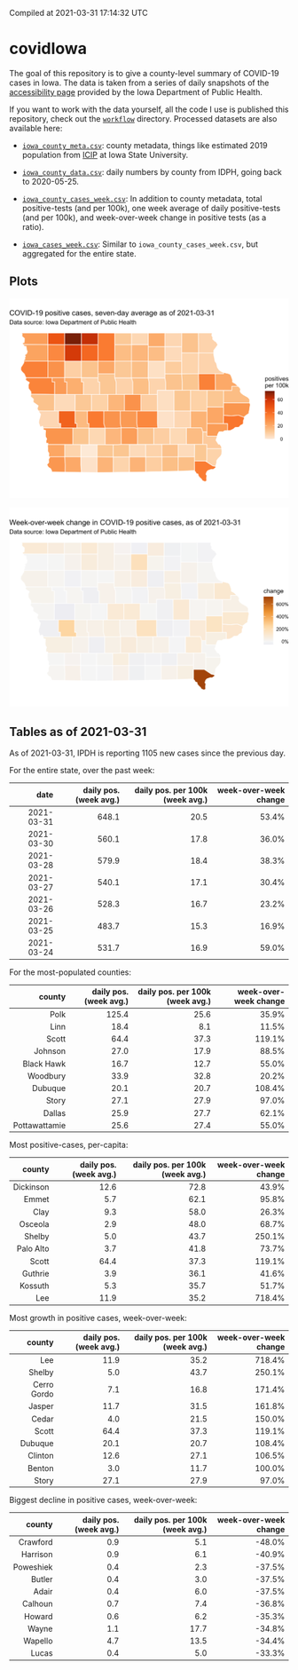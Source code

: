 Compiled at 2021-03-31 17:14:32 UTC

<!-- README.md is generated from README.Rmd. Please edit that file -->

# covidIowa

<!-- badges: start -->

<!-- badges: end -->

The goal of this repository is to give a county-level summary of
COVID-19 cases in Iowa. The data is taken from a series of daily
snapshots of the [accessibility
page](https://coronavirus.iowa.gov/pages/access) provided by the Iowa
Department of Public Health.

If you want to work with the data yourself, all the code I use is
published this repository, check out the [`workflow`](workflow)
directory. Processed datasets are also available here:

  - [`iowa_county_meta.csv`](https://raw.githubusercontent.com/ijlyttle/covidIowa/master/workflow/data/99-publish/iowa_county_meta.csv):
    county metadata, things like estimated 2019 population from
    [ICIP](https://www.icip.iastate.edu/tables/population/counties-estimates)
    at Iowa State University.

  - [`iowa_county_data.csv`](https://raw.githubusercontent.com/ijlyttle/covidIowa/master/workflow/data/99-publish/iowa_county_data.csv):
    daily numbers by county from IDPH, going back to 2020-05-25.

  - [`iowa_county_cases_week.csv`](https://raw.githubusercontent.com/ijlyttle/covidIowa/master/workflow/data/99-publish/iowa_county_data.csv):
    In addition to county metadata, total positive-tests (and per 100k),
    one week average of daily positive-tests (and per 100k), and
    week-over-week change in positive tests (as a ratio).

  - [`iowa_cases_week.csv`](https://raw.githubusercontent.com/ijlyttle/covidIowa/master/workflow/data/99-publish/iowa_cases_week.csv):
    Similar to `iowa_county_cases_week.csv`, but aggregated for the
    entire state.

## Plots

![](workflow/data/99-publish/iowa_cases.png)

![](workflow/data/99-publish/iowa_change.png)

## Tables as of 2021-03-31

As of 2021-03-31, IPDH is reporting 1105 new cases since the previous
day.

For the entire state, over the past week:

|       date | daily pos. (week avg.) | daily pos. per 100k (week avg.) | week-over-week change |
| ---------: | ---------------------: | ------------------------------: | --------------------: |
| 2021-03-31 |                  648.1 |                            20.5 |                 53.4% |
| 2021-03-30 |                  560.1 |                            17.8 |                 36.0% |
| 2021-03-28 |                  579.9 |                            18.4 |                 38.3% |
| 2021-03-27 |                  540.1 |                            17.1 |                 30.4% |
| 2021-03-26 |                  528.3 |                            16.7 |                 23.2% |
| 2021-03-25 |                  483.7 |                            15.3 |                 16.9% |
| 2021-03-24 |                  531.7 |                            16.9 |                 59.0% |

For the most-populated counties:

|        county | daily pos. (week avg.) | daily pos. per 100k (week avg.) | week-over-week change |
| ------------: | ---------------------: | ------------------------------: | --------------------: |
|          Polk |                  125.4 |                            25.6 |                 35.9% |
|          Linn |                   18.4 |                             8.1 |                 11.5% |
|         Scott |                   64.4 |                            37.3 |                119.1% |
|       Johnson |                   27.0 |                            17.9 |                 88.5% |
|    Black Hawk |                   16.7 |                            12.7 |                 55.0% |
|      Woodbury |                   33.9 |                            32.8 |                 20.2% |
|       Dubuque |                   20.1 |                            20.7 |                108.4% |
|         Story |                   27.1 |                            27.9 |                 97.0% |
|        Dallas |                   25.9 |                            27.7 |                 62.1% |
| Pottawattamie |                   25.6 |                            27.4 |                 55.0% |

Most positive-cases, per-capita:

|    county | daily pos. (week avg.) | daily pos. per 100k (week avg.) | week-over-week change |
| --------: | ---------------------: | ------------------------------: | --------------------: |
| Dickinson |                   12.6 |                            72.8 |                 43.9% |
|     Emmet |                    5.7 |                            62.1 |                 95.8% |
|      Clay |                    9.3 |                            58.0 |                 26.3% |
|   Osceola |                    2.9 |                            48.0 |                 68.7% |
|    Shelby |                    5.0 |                            43.7 |                250.1% |
| Palo Alto |                    3.7 |                            41.8 |                 73.7% |
|     Scott |                   64.4 |                            37.3 |                119.1% |
|   Guthrie |                    3.9 |                            36.1 |                 41.6% |
|   Kossuth |                    5.3 |                            35.7 |                 51.7% |
|       Lee |                   11.9 |                            35.2 |                718.4% |

Most growth in positive cases, week-over-week:

|      county | daily pos. (week avg.) | daily pos. per 100k (week avg.) | week-over-week change |
| ----------: | ---------------------: | ------------------------------: | --------------------: |
|         Lee |                   11.9 |                            35.2 |                718.4% |
|      Shelby |                    5.0 |                            43.7 |                250.1% |
| Cerro Gordo |                    7.1 |                            16.8 |                171.4% |
|      Jasper |                   11.7 |                            31.5 |                161.8% |
|       Cedar |                    4.0 |                            21.5 |                150.0% |
|       Scott |                   64.4 |                            37.3 |                119.1% |
|     Dubuque |                   20.1 |                            20.7 |                108.4% |
|     Clinton |                   12.6 |                            27.1 |                106.5% |
|      Benton |                    3.0 |                            11.7 |                100.0% |
|       Story |                   27.1 |                            27.9 |                 97.0% |

Biggest decline in positive cases, week-over-week:

|    county | daily pos. (week avg.) | daily pos. per 100k (week avg.) | week-over-week change |
| --------: | ---------------------: | ------------------------------: | --------------------: |
|  Crawford |                    0.9 |                             5.1 |               \-48.0% |
|  Harrison |                    0.9 |                             6.1 |               \-40.9% |
| Poweshiek |                    0.4 |                             2.3 |               \-37.5% |
|    Butler |                    0.4 |                             3.0 |               \-37.5% |
|     Adair |                    0.4 |                             6.0 |               \-37.5% |
|   Calhoun |                    0.7 |                             7.4 |               \-36.8% |
|    Howard |                    0.6 |                             6.2 |               \-35.3% |
|     Wayne |                    1.1 |                            17.7 |               \-34.8% |
|   Wapello |                    4.7 |                            13.5 |               \-34.4% |
|     Lucas |                    0.4 |                             5.0 |               \-33.3% |
